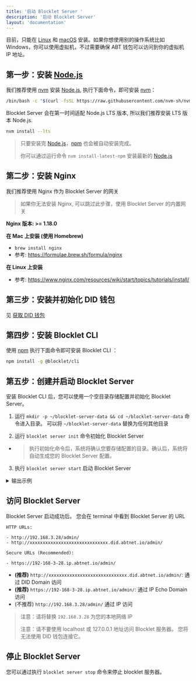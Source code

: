 ```yaml
---
title: '启动 Blocklet Server '
description: '启动 Blocklet Server'
layout: 'documentation'
---
```


目前，只能在 [Linux] 和 [macOS] 安装。如果你想使用别的操作系统比如 Windows，你可以使用虚拟机，不过需要确保 ABT 钱包可以访问到你的虚拟机 IP 地址。

## 第一步：安装 [Node.js]

我们推荐使用 [nvm] 安装 [Node.js], 执行下面命令，即可安装 [nvm]：

```bash
/bin/bash -c "$(curl -fsSL https://raw.githubusercontent.com/nvm-sh/nvm/master/install.sh)"
```

Blocklet Server 会在第一时间适配 Node.js LTS 版本, 所以我们推荐安装 LTS 版本 Node.js.

```bash
nvm install --lts
```

> 只要安装完 [Node.js]，[npm] 也会被自动安装完成。
>
> 你可以通过运行命令 `nvm install-latest-npm` 安装最新的 [Node.js]

## 第二步：安装 Nginx

我们推荐使用 Nginx 作为 Blocklet Server 的网关

> 如果你无法安装 Nginx, 可以跳过此步骤，使用 Blocklet Server 的内置网关

**Nginx 版本: >= 1.18.0**

**在 Mac 上安装 (使用 Homebrew)**

- `brew install nginx`
- 参考: https://formulae.brew.sh/formula/nginx

**在 Linux 上安装**

- 参考: https://www.nginx.com/resources/wiki/start/topics/tutorials/install/

## 第三步：安装并初始化 DID 钱包

见 [获取 DID 钱包](/prerequisites/wallet)

## 第四步：安装 Blocklet CLI

使用 [npm] 执行下面命令即可安装 Blocklet CLI ：

```bash
npm install -g @blocklet/cli
```

## 第五步：创建并启动 Blocklet Server

安装 Blocklet CLI 后，您可以使用一个空目录存储配置并初始化 Blocklet Server。

1. 运行 `mkdir -p ~/blocklet-server-data && cd ~/blocklet-server-data` 命令进入目录。 可以将 `~/blocklet-server-data` 替换为任何其他目录

2. 运行 `blocklet server init` 命令初始化 Blocklet Server

- > 执行初始化命令后，系统将确认您要存储配置的目录。确认后，系统将自动生成您的 Blocklet Server 配置。

3. 执行 `blocklet server start` 启动 Blocklet Server

<details>
<summary>输出示例</summary>

```
linchen@LinkdeMacBook-Pro demo % blocklet server init
blocklet server v1.8.8
? Are you sure to initialize a Blocklet Server instance in the current directory(/Users/linchen/code/arcblock/ad/demo) Yes
✔ Blocklet Server configuration is successfully generated /Users/linchen/code/arcblock/ad/demo/.abtnode/abtnode.yml
ℹ blocklet server start

linchen@LinkdeMacBook-Pro demo % bn server start
bn server v1.8.8
✔ Blocklet Server DB Proxy ready on port 40404
ℹ Node DID from config zNKqGAvUzcCowxtNA5r5gKQYUm2hR4X2SE2o
ℹ Node config from /Users/linchen/code/arcblock/ad/.abtnode/abtnode.yml
✔ Blocklet Server Event Hub ready on port 40407
✔ Blocklet Server Updater already running
✔ Update blocklet environments success
✔ Fetch wildcard certificates successfully
✔ Starting Blocklet Service... Done in 5.065s
✔ Starting Blocklet Server Daemon... Done in 18.077s
✔ Fetching accessible IPs... Done in 5.037s
✔ Updating DID Domain... Done in 0.832s
✔ You can access your Blocklet Server with either of the following URLs

HTTP URLs:

- http://192.168.3.28/admin/
- http://znkqgavuzccowxtna5r5gkqyum2hr4x2se2o.did.abtnet.io/admin/

Secure URLs (Recommended):

- https://192-168-3-28.ip.abtnet.io/admin/
```

</details>

## 访问 Blocklet Server

Blocklet Server 启动成功后。 您会在 terminal 中看到 Blocklet Server 的 URL

```
HTTP URLs:

- http://192.168.3.28/admin/
- http://xxxxxxxxxxxxxxxxxxxxxxxxxxxxxx.did.abtnet.io/admin/

Secure URLs (Recommended):

- https://192-168-3-28.ip.abtnet.io/admin/
```

- **(推荐)** `http://xxxxxxxxxxxxxxxxxxxxxxxxxxxxxx.did.abtnet.io/admin/`: 通过 DID Domain 访问
- **(推荐)** `https://192-168-3-28.ip.abtnet.io/admin/`: 通过 IP Echo Domain 访问
- (不推荐) `http://192.168.3.28/admin/` 通过 IP 访问

> 注意：请将替换 `192.168.3.28` 为您的本地网络 IP
>
> 注意：请不要使用 localhost 或 127.0.0.1 地址访问 Blocklet 服务器。 您将无法使用 DID 钱包连接它。

## 停止 Blocklet Server

您可以通过执行 `blocklet server stop` 命令来停止 blocklet 服务器。

[linux]: https://www.linux.org
[macos]: https://www.apple.com/macos
[nvm]: https://github.com/nvm-sh/nvm
[node.js]: https://nodejs.org
[npm]: https://www.npmjs.com
